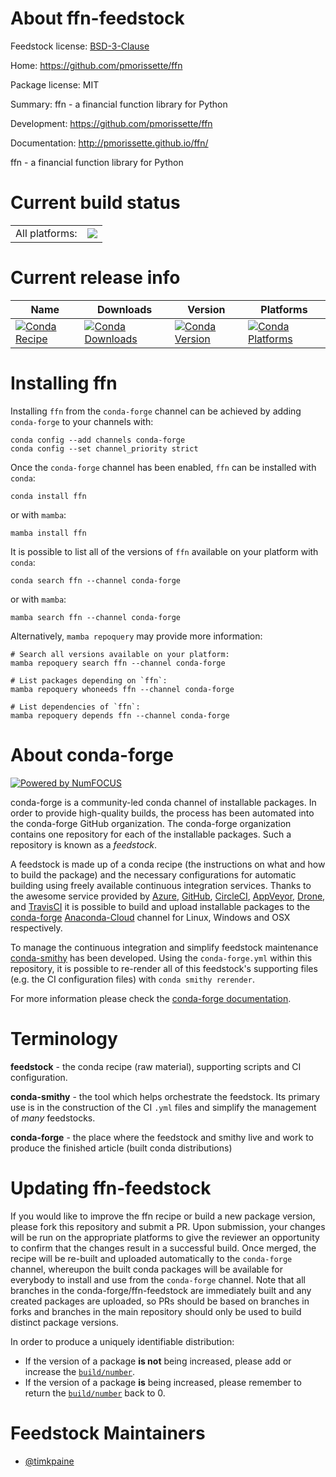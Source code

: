 About ffn-feedstock
===================

Feedstock license: [BSD-3-Clause](https://github.com/conda-forge/ffn-feedstock/blob/main/LICENSE.txt)

Home: https://github.com/pmorissette/ffn

Package license: MIT

Summary: ffn - a financial function library for Python

Development: https://github.com/pmorissette/ffn

Documentation: http://pmorissette.github.io/ffn/

ffn - a financial function library for Python


Current build status
====================


<table><tr><td>All platforms:</td>
    <td>
      <a href="https://dev.azure.com/conda-forge/feedstock-builds/_build/latest?definitionId=12534&branchName=main">
        <img src="https://dev.azure.com/conda-forge/feedstock-builds/_apis/build/status/ffn-feedstock?branchName=main">
      </a>
    </td>
  </tr>
</table>

Current release info
====================

| Name | Downloads | Version | Platforms |
| --- | --- | --- | --- |
| [![Conda Recipe](https://img.shields.io/badge/recipe-ffn-green.svg)](https://anaconda.org/conda-forge/ffn) | [![Conda Downloads](https://img.shields.io/conda/dn/conda-forge/ffn.svg)](https://anaconda.org/conda-forge/ffn) | [![Conda Version](https://img.shields.io/conda/vn/conda-forge/ffn.svg)](https://anaconda.org/conda-forge/ffn) | [![Conda Platforms](https://img.shields.io/conda/pn/conda-forge/ffn.svg)](https://anaconda.org/conda-forge/ffn) |

Installing ffn
==============

Installing `ffn` from the `conda-forge` channel can be achieved by adding `conda-forge` to your channels with:

```
conda config --add channels conda-forge
conda config --set channel_priority strict
```

Once the `conda-forge` channel has been enabled, `ffn` can be installed with `conda`:

```
conda install ffn
```

or with `mamba`:

```
mamba install ffn
```

It is possible to list all of the versions of `ffn` available on your platform with `conda`:

```
conda search ffn --channel conda-forge
```

or with `mamba`:

```
mamba search ffn --channel conda-forge
```

Alternatively, `mamba repoquery` may provide more information:

```
# Search all versions available on your platform:
mamba repoquery search ffn --channel conda-forge

# List packages depending on `ffn`:
mamba repoquery whoneeds ffn --channel conda-forge

# List dependencies of `ffn`:
mamba repoquery depends ffn --channel conda-forge
```


About conda-forge
=================

[![Powered by
NumFOCUS](https://img.shields.io/badge/powered%20by-NumFOCUS-orange.svg?style=flat&colorA=E1523D&colorB=007D8A)](https://numfocus.org)

conda-forge is a community-led conda channel of installable packages.
In order to provide high-quality builds, the process has been automated into the
conda-forge GitHub organization. The conda-forge organization contains one repository
for each of the installable packages. Such a repository is known as a *feedstock*.

A feedstock is made up of a conda recipe (the instructions on what and how to build
the package) and the necessary configurations for automatic building using freely
available continuous integration services. Thanks to the awesome service provided by
[Azure](https://azure.microsoft.com/en-us/services/devops/), [GitHub](https://github.com/),
[CircleCI](https://circleci.com/), [AppVeyor](https://www.appveyor.com/),
[Drone](https://cloud.drone.io/welcome), and [TravisCI](https://travis-ci.com/)
it is possible to build and upload installable packages to the
[conda-forge](https://anaconda.org/conda-forge) [Anaconda-Cloud](https://anaconda.org/)
channel for Linux, Windows and OSX respectively.

To manage the continuous integration and simplify feedstock maintenance
[conda-smithy](https://github.com/conda-forge/conda-smithy) has been developed.
Using the ``conda-forge.yml`` within this repository, it is possible to re-render all of
this feedstock's supporting files (e.g. the CI configuration files) with ``conda smithy rerender``.

For more information please check the [conda-forge documentation](https://conda-forge.org/docs/).

Terminology
===========

**feedstock** - the conda recipe (raw material), supporting scripts and CI configuration.

**conda-smithy** - the tool which helps orchestrate the feedstock.
                   Its primary use is in the construction of the CI ``.yml`` files
                   and simplify the management of *many* feedstocks.

**conda-forge** - the place where the feedstock and smithy live and work to
                  produce the finished article (built conda distributions)


Updating ffn-feedstock
======================

If you would like to improve the ffn recipe or build a new
package version, please fork this repository and submit a PR. Upon submission,
your changes will be run on the appropriate platforms to give the reviewer an
opportunity to confirm that the changes result in a successful build. Once
merged, the recipe will be re-built and uploaded automatically to the
`conda-forge` channel, whereupon the built conda packages will be available for
everybody to install and use from the `conda-forge` channel.
Note that all branches in the conda-forge/ffn-feedstock are
immediately built and any created packages are uploaded, so PRs should be based
on branches in forks and branches in the main repository should only be used to
build distinct package versions.

In order to produce a uniquely identifiable distribution:
 * If the version of a package **is not** being increased, please add or increase
   the [``build/number``](https://docs.conda.io/projects/conda-build/en/latest/resources/define-metadata.html#build-number-and-string).
 * If the version of a package **is** being increased, please remember to return
   the [``build/number``](https://docs.conda.io/projects/conda-build/en/latest/resources/define-metadata.html#build-number-and-string)
   back to 0.

Feedstock Maintainers
=====================

* [@timkpaine](https://github.com/timkpaine/)

